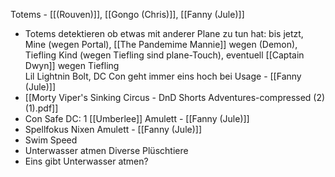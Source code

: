 Totems - [[(Rouven)]], [[Gongo (Chris)]], [[Fanny (Jule)]]
- Totems detektieren ob etwas mit anderer Plane zu tun hat: bis jetzt, Mine (wegen Portal), [[The Pandemime Mannie]] wegen (Demon), Tiefling Kind (wegen Tiefling sind plane-Touch), eventuell  [[Captain Dwyn]] wegen Tiefling  
Lil Lightnin Bolt, DC Con geht immer eins hoch bei Usage - [[Fanny (Jule)]]
- [[Morty Viper's Sinking Circus - DnD Shorts Adventures-compressed (2) (1).pdf]]
- Con Safe DC: 1
[[Umberlee]] Amulett - [[Fanny (Jule)]]
- Spellfokus
Nixen Amulett - [[Fanny (Jule)]]
- Swim Speed
- Unterwasser atmen
Diverse Plüschtiere
- Eins gibt Unterwasser atmen? 